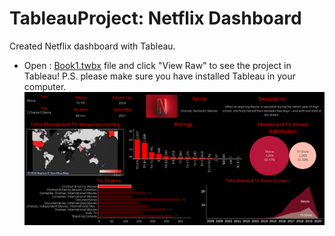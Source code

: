 # TableauProject: Netflix Dashboard
Created Netflix dashboard with Tableau.

* Open :
[Book1.twbx](Book1.twbx) file and click "View Raw" to see the project in Tableau! P.S. please make sure you have installed Tableau in your computer.
![alt text](NetflixDashboardImage.png)
